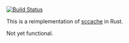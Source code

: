 [![Build Status](https://travis-ci.org/luser/sccache2.svg?branch=master)](https://travis-ci.org/luser/sccache2)

This is a reimplementation of [sccache](https://github.com/glandium/sccache)
in Rust.

Not yet functional.